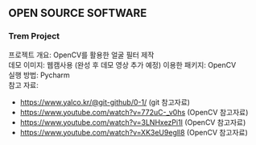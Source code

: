 ## OPEN SOURCE SOFTWARE
### Trem Project
프로젝트 개요: OpenCV를 활용한 얼굴 필터 제작  
데모 이미지:  웹캠사용 (완성 후 데모 영상 추가 예정)
이용한 패키지:  OpenCV  
실행 방법:  Pycharm  
참고 자료:  
- https://www.yalco.kr/@git-github/0-1/ (git 참고자료)  
- https://www.youtube.com/watch?v=772uC-_v0hs (OpenCV 참고자료)
- https://www.youtube.com/watch?v=3LNHxezPi1I (OpenCV 참고자료)
- https://www.youtube.com/watch?v=XK3eU9egll8 (OpenCV 참고자료)
